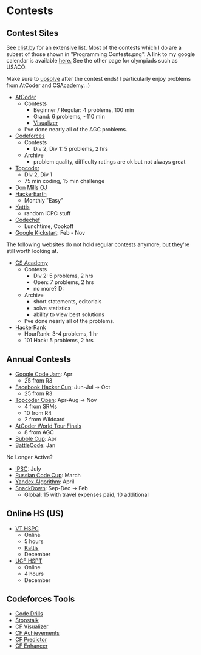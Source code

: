 # Contests

## Contest Sites

See [clist.by](http://clist.by/) for an extensive list. Most of the contests which I do are a subset of those shown in "Programming Contests.png". A link to my google calendar is available [here.](https://calendar.google.com/calendar?cid=Y2s5ZjdmZDBkNjdmOGFxZ2oxbDVrMHJ1OGtAZ3JvdXAuY2FsZW5kYXIuZ29vZ2xlLmNvbQ) See the other page for olympiads such as USACO.

Make sure to [upsolve](https://en.wiktionary.org/wiki/upsolve) after the contest ends! I particularly enjoy problems from AtCoder and CSAcademy. :)

  * [AtCoder](https://beta.atcoder.jp/contests/archive)
    * Contests
      * Beginner / Regular: 4 problems, 100 min
      * Grand: 6 problems, ~110 min
      * [Visualizer](https://kenkoooo.com/atcoder/#/table/Benq)
    * I've done nearly all of the AGC problems.
  * [Codeforces](http://codeforces.com/problemset)
    * Contests
      * Div 2, Div 1: 5 problems, 2 hrs
    * Archive
      * problem quality, difficulty ratings are ok but not always great
  * [Topcoder](https://www.topcoder.com/my-dashboard/)
    * Div 2, Div 1
    * 75 min coding, 15 min challenge
  * [Don Mills OJ](http://dmoj.ca/)
  * [HackerEarth](http://hackerearth.com/)
    * Monthly "Easy"
  * [Kattis](https://open.kattis.com/)
    * random ICPC stuff
  * [Codechef](http://codechef.com/)
    * Lunchtime, Cookoff
  * [Google Kickstart](https://codingcompetitions.withgoogle.com/kickstart): Feb - Nov

The following websites do not hold regular contests anymore, but they're still worth looking at.

  * [CS Academy](https://csacademy.com/contest/archive/)
    * Contests
      * Div 2: 5 problems, 2 hrs
      * Open: 7 problems, 2 hrs
      * no more? D:
    * Archive
      * short statements, editorials
      * solve statistics
      * ability to view best solutions
    * I've done nearly all of the problems.
  * [HackerRank](https://www.hackerrank.com/dashboard)
    * HourRank: 3-4 problems, 1 hr
    * 101 Hack: 5 problems, 2 hrs

## Annual Contests

  * [Google Code Jam](https://code.google.com/codejam/): Apr
    * 25 from R3
  * [Facebook Hacker Cup](https://www.facebook.com/hackercup/): Jun-Jul -> Oct
    * 25 from R3
  * [Topcoder Open](https://tco19.topcoder.com/): Apr-Aug -> Nov
    * 4 from SRMs
    * 10 from R4
    * 2 from Wildcard
  * [AtCoder World Tour Finals](https://codeforces.com/blog/entry/56623)
    * 8 from AGC
  * [Bubble Cup](http://bubblecup.org/): Apr
  * [BattleCode](https://www.battlecode.org): Jan

No Longer Active?

  * [IPSC](https://ipsc.ksp.sk/rules): July
  * [Russian Code Cup](http://www.russiancodecup.ru/en/): March
  * [Yandex Algorithm](https://contest.yandex.ru/contest-list/): April
  * [SnackDown](https://www.codechef.com/snackdown): Sep-Dec -> Feb
    * Global: 15 with travel expenses paid, 10 additional

## Online HS (US)

 * [VT HSPC](https://icpc.cs.vt.edu/#/hscontest2017)
    * Online
    * 5 hours
    * [Kattis](https://open.kattis.com/problem-sources/2016%20Virginia%20Tech%20High%20School%20Programming%20Contest)
    * December
  * [UCF HSPT](https://hspt.ucfprogrammingteam.org/index.php/hspt-online-edition)
    * Online
    * 4 hours
    * December

## Codeforces Tools

  * [Code Drills](http://code-drills.com/)
  * [Stopstalk](https://www.stopstalk.com)
  * [CF Visualizer](http://cfviz.netlify.com/compare.html)
  * [CF Achievements](http://cfa.yuldashev.net/)
  * [CF Predictor](https://chrome.google.com/webstore/detail/cf-predictor/ocfloejijfhhkkdmheodbaanephbnfhn)
  * [CF Enhancer](https://chrome.google.com/webstore/detail/codeforces-enhancer/ocmandagmgmkcplckgnfgaokpgkfenmp)
